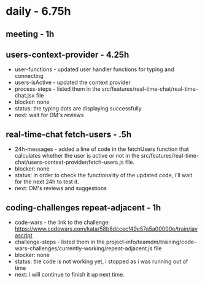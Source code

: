 # daily - 6.75h

## meeting - 1h

## users-context-provider - 4.25h
* user-functions - updated user handler functions for typing and connecting
* users-isActive - updated the context provider
* process-steps - listed them in the src/features/real-time-chat/real-time-chat.jsx file
* blocker: none
* status: the typing dots are displaying successfully
* next: wait for DM's reviews

## real-time-chat fetch-users - .5h
* 24h-messages - added a line of code in the fetchUsers function that calculates whether the user is active or not in the src/features/real-time-chat/users-context-provider/fetch-users.js file.
* blocker: none
* status: in order to check the functionality of the updated code, i'll wait for the next 24h to test it.
* next: DM's reviews and suggestions

## coding-challenges repeat-adjacent - 1h
* code-wars - the link to the challenge: https://www.codewars.com/kata/58b8dccecf49e57a5a00000e/train/javascript
* challenge-steps - listed them in the project-info/teamdm/training/code-wars-challenges/currently-working/repeat-adjacent.js file
* blocker: none
* status: the code is not working yet, i stopped as i was running out of time
* next: i will continue to finish it up next time.